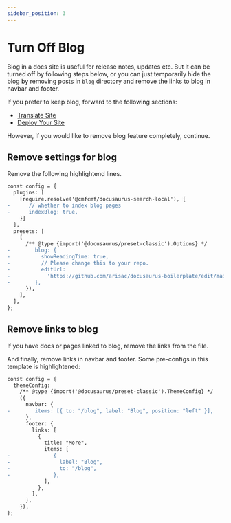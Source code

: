 ```yaml
---
sidebar_position: 3
---
```


# Turn Off Blog

Blog in a docs site is useful for release notes, updates etc. But it can be turned off by following steps below, or you can just temporarily hide the blog by removing posts in `blog` directory and remove the links to blog in navbar and footer.

If you prefer to keep blog, forward to the following sections:

- [Translate Site](./translate-site.md)
- [Deploy Your Site](./deploy.md)

However, if you would like to remove blog feature completely, continue.

## Remove settings for blog

Remove the following highlightend lines.

```diff {4-10,16-21} title="docusaurus.config.js"
const config = {
  plugins: [
    [require.resolve('@cmfcmf/docusaurus-search-local'), {
-      // whether to index blog pages
-      indexBlog: true,
    }]
  ],
  presets: [
    [
      /** @type {import('@docusaurus/preset-classic').Options} */
-        blog: {
-          showReadingTime: true,
-          // Please change this to your repo.
-          editUrl:
-            'https://github.com/arisac/docusaurus-boilerplate/edit/main/blog/',
-        },
      }),
    ],
  ],
};
```

## Remove links to blog

If you have docs or pages linked to blog, remove the links from the file.

And finally, remove links in navbar and footer. Some pre-configs in this template is highlightened:

```diff {6,13-16}title="docusaurus.config.js"
const config = {
  themeConfig:
    /** @type {import('@docusaurus/preset-classic').ThemeConfig} */
    ({
      navbar: {
-        items: [{ to: "/blog", label: "Blog", position: "left" }],
      },
      footer: {
        links: [
          {
            title: "More",
            items: [
-              {
-                label: "Blog",
-                to: "/blog",
-              },
            ],
          },
        ],
      },
    }),
};
```

